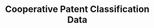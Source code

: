 ---
layout: default
bigquery: https://console.cloud.google.com/bigquery?p=patents-public-data&d=cpc&page=dataset
citation: '“Cooperative Patent Classification” by the EPO and USPTO, for public use. '
contributors: EPO, USPTO
cost: None
description: Cooperative Patent Classification Data contains the scheme and definitions
  of the Cooperative Patent Classification system for classifying patent documents.
  The CPC is the result of a partnership between the EPO and the USPTO in their joint
  effort to develop a common, internationally compatible classification system for
  technical documents, in particular patent publications, which will be used by both
  offices in the patent granting process
documentation: https://www.cooperativepatentclassification.org/cpcSchemeAndDefinitions
last_edit: 04/12/2022, 12:40:24
location: https://www.cooperativepatentclassification.org/index
maintained_by: USPTO, EPO
schema_fields:
- dateRevised
- date_revised
- childGroups
- titleFull
- symbol
- title_full
- limitingReferences
- informative_references
- residualReferences
- residual_references
- definition
- parents
- breakdown_code
- not_allocatable
- informativeReferences
- glossary
- additional_only
- sizeCache
- titlePart
- application_references
- synonyms
- ipc_concordant
- ipcConcordant
- child_groups
- level
- children
- limiting_references
- notAllocatable
- status
- applicationReferences
- title_part
- breakdownCode
shortname: cooperative_patent_classification
tags:
- patents
- science
title: Cooperative Patent Classification Data
uuid: 984374a7-16e9-4b35-9445-458daceb01bf
---